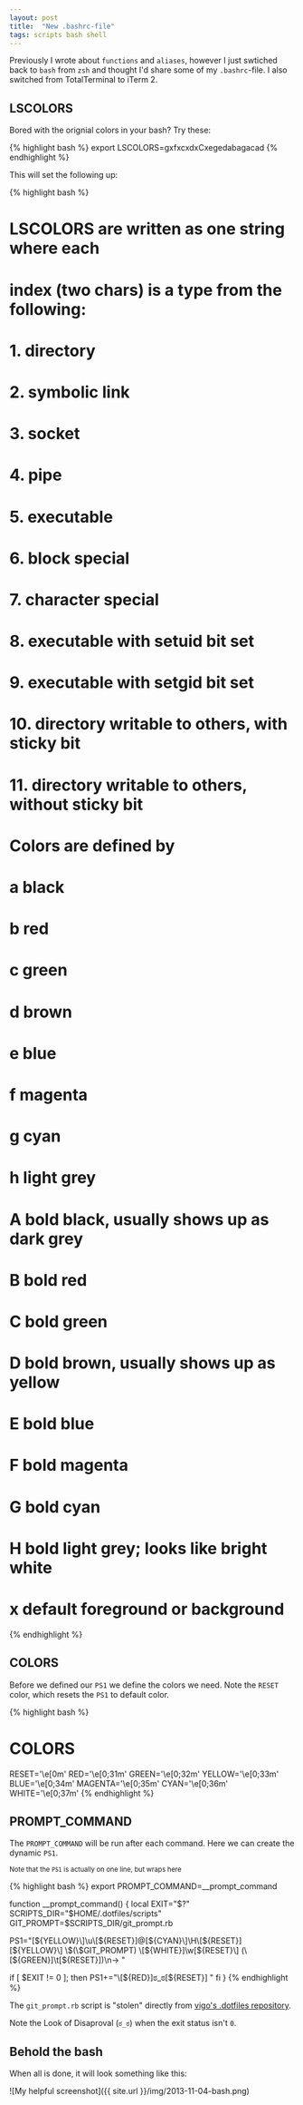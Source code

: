 ```yaml
---
layout: post
title:  "New .bashrc-file"
tags: scripts bash shell
---
```


Previously I wrote about `functions` and `aliases`, however I just swtiched back to `bash` from `zsh` and thought I'd share some of my `.bashrc`-file. I also switched from TotalTerminal to iTerm 2.

LSCOLORS
--------
Bored with the orignial colors in your bash? Try these:

{% highlight bash %}
export LSCOLORS=gxfxcxdxCxegedabagacad
{% endhighlight %}

This will set the following up:

{% highlight bash %}
# LSCOLORS are written as one string where each
# index (two chars) is a type from the following:
# 1.   directory
# 2.   symbolic link
# 3.   socket
# 4.   pipe
# 5.   executable
# 6.   block special
# 7.   character special
# 8.   executable with setuid bit set
# 9.   executable with setgid bit set
# 10.  directory writable to others, with sticky bit
# 11.  directory writable to others, without sticky bit
#
# Colors are defined by
# a    black
# b    red
# c    green
# d    brown
# e    blue
# f    magenta
# g    cyan
# h    light grey
# A    bold black, usually shows up as dark grey
# B    bold red
# C    bold green
# D    bold brown, usually shows up as yellow
# E    bold blue
# F    bold magenta
# G    bold cyan
# H    bold light grey; looks like bright white
# x    default foreground or background
{% endhighlight %}

COLORS
------

Before we defined our `PS1` we define the colors we need. Note the `RESET` color, which resets the `PS1` to default color.

{% highlight bash %}
# COLORS
RESET='\e[0m'
RED='\e[0;31m'
GREEN='\e[0;32m'
YELLOW='\e[0;33m'
BLUE='\e[0;34m'
MAGENTA='\e[0;35m'
CYAN='\e[0;36m'
WHITE='\e[0;37m'
{% endhighlight %}

PROMPT_COMMAND
--------------

The `PROMPT_COMMAND` will be run after each command. Here we can create the dynamic `PS1`.

<small>Note that the `PS1` is actually on one line, but wraps here</small>

{% highlight bash %}
export PROMPT_COMMAND=__prompt_command

function __prompt_command() {
  local EXIT="$?"
  SCRIPTS_DIR="$HOME/.dotfiles/scripts"
  GIT_PROMPT=$SCRIPTS_DIR/git_prompt.rb

  PS1="\[${YELLOW}\]\u\[${RESET}\]@\[${CYAN}\]\H\[${RESET}\]
  \[${YELLOW}\] \$(\$GIT_PROMPT) \[${WHITE}\]\w\[${RESET}\]
  (\[${GREEN}\]\t\[${RESET}\])\n→ "

  if [ $EXIT != 0 ]; then
    PS1+="\[${RED}\]ಠ_ಠ\[${RESET}\] "
  fi
}
{% endhighlight %}

The `git_prompt.rb` script is "stolen" directly from [vigo's .dotfiles repository](https://github.com/vigo/dotfiles-bash/blob/master/scripts/git_prompt.rb).

Note the Look of Disaproval (`ಠ_ಠ`) when the exit status isn't `0`.

Behold the bash
---------------

When all is done, it will look something like this:

![My helpful screenshot]({{ site.url }}/img/2013-11-04-bash.png)
